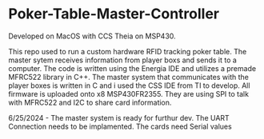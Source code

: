 # Poker-Table-Master-Controller
Developed on MacOS with CCS Theia on MSP430.

This repo used to run a custom hardware RFID tracking poker table. The master sytem receives information from player boxs and sends it to a computer. The code is written using 
the Energia IDE and utilizes a premade MFRC522 library in C++. The master system that communicates with the player boxes is written in C and i used the CSS IDE from TI to develop. 
All firmware is uploaded onto x8 MSP430FR2355. They are using SPI to talk with MFRC522 and I2C to share card information.

6/25/2024 - The master system is ready for furthur dev. The UART Connection needs to be implamented.
            The cards need Serial values
